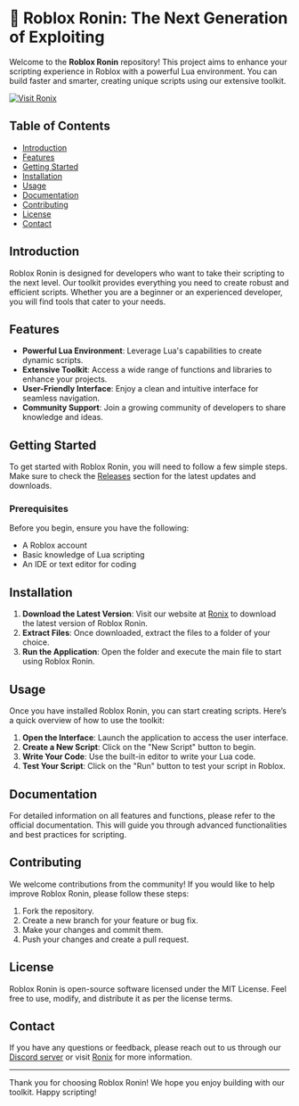 # 🚀 Roblox Ronin: The Next Generation of Exploiting

Welcome to the **Roblox Ronin** repository! This project aims to enhance your scripting experience in Roblox with a powerful Lua environment. You can build faster and smarter, creating unique scripts using our extensive toolkit.

[![Visit Ronix](https://img.shields.io/badge/Visit-Ronix-4CAF50)](https://ronix.app)

## Table of Contents

- [Introduction](#introduction)
- [Features](#features)
- [Getting Started](#getting-started)
- [Installation](#installation)
- [Usage](#usage)
- [Documentation](#documentation)
- [Contributing](#contributing)
- [License](#license)
- [Contact](#contact)

## Introduction

Roblox Ronin is designed for developers who want to take their scripting to the next level. Our toolkit provides everything you need to create robust and efficient scripts. Whether you are a beginner or an experienced developer, you will find tools that cater to your needs.

## Features

- **Powerful Lua Environment**: Leverage Lua's capabilities to create dynamic scripts.
- **Extensive Toolkit**: Access a wide range of functions and libraries to enhance your projects.
- **User-Friendly Interface**: Enjoy a clean and intuitive interface for seamless navigation.
- **Community Support**: Join a growing community of developers to share knowledge and ideas.

## Getting Started

To get started with Roblox Ronin, you will need to follow a few simple steps. Make sure to check the [Releases](https://github.com/yourusername/Roblox-Ronin/releases) section for the latest updates and downloads.

### Prerequisites

Before you begin, ensure you have the following:

- A Roblox account
- Basic knowledge of Lua scripting
- An IDE or text editor for coding

## Installation

1. **Download the Latest Version**: Visit our website at [Ronix](https://ronix.app) to download the latest version of Roblox Ronin.
2. **Extract Files**: Once downloaded, extract the files to a folder of your choice.
3. **Run the Application**: Open the folder and execute the main file to start using Roblox Ronin.

## Usage

Once you have installed Roblox Ronin, you can start creating scripts. Here’s a quick overview of how to use the toolkit:

1. **Open the Interface**: Launch the application to access the user interface.
2. **Create a New Script**: Click on the "New Script" button to begin.
3. **Write Your Code**: Use the built-in editor to write your Lua code.
4. **Test Your Script**: Click on the "Run" button to test your script in Roblox.

## Documentation

For detailed information on all features and functions, please refer to the official documentation. This will guide you through advanced functionalities and best practices for scripting.

## Contributing

We welcome contributions from the community! If you would like to help improve Roblox Ronin, please follow these steps:

1. Fork the repository.
2. Create a new branch for your feature or bug fix.
3. Make your changes and commit them.
4. Push your changes and create a pull request.

## License

Roblox Ronin is open-source software licensed under the MIT License. Feel free to use, modify, and distribute it as per the license terms.

## Contact

If you have any questions or feedback, please reach out to us through our [Discord server](https://discord.gg/yourserverlink) or visit [Ronix](https://ronix.app) for more information.

---

Thank you for choosing Roblox Ronin! We hope you enjoy building with our toolkit. Happy scripting!